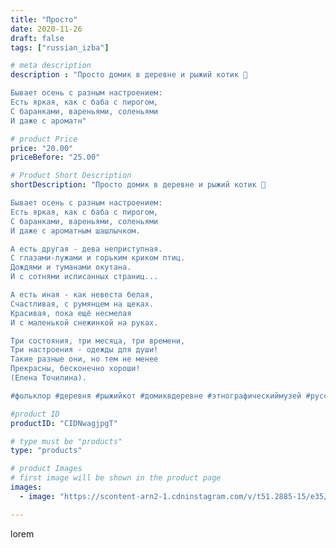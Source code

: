 ```yaml
---
title: "Просто"
date: 2020-11-26
draft: false
tags: ["russian_izba"]

# meta description
description : "Просто домик в деревне и рыжий котик 🌾

Бывает осень с разным настроением:
Есть яркая, как с баба с пирогом,
С баранками, вареньями, соленьями
И даже с ароматн"

# product Price
price: "20.00"
priceBefore: "25.00"

# Product Short Description
shortDescription: "Просто домик в деревне и рыжий котик 🌾

Бывает осень с разным настроением:
Есть яркая, как с баба с пирогом,
С баранками, вареньями, соленьями
И даже с ароматным шашлычком.

А есть другая - дева неприступная.
С глазами-лужами и горьким криком птиц.
Дождями и туманами окутана.
И с сотнями исписанных страниц...

А есть иная - как невеста белая,
Счастливая, с румянцем на щеках.
Красивая, пока ещё несмелая
И с маленькой снежинкой на руках.

Три состояния, три месяца, три времени,
Три настроения - одежды для души!
Такие разные они, но тем не менее
Прекрасны, бесконечно хороши!
(Елена Точилина). 

#фольклор #деревня #рыжийкот #домиквдеревне #этнографическиймузей #русскаяизба #культураекатеринбурга"

#product ID
productID: "CIDNwagjpgT"

# type must be "products"
type: "products"

# product Images
# first image will be shown in the product page
images:
  - image: "https://scontent-arn2-1.cdninstagram.com/v/t51.2885-15/e35/s1080x1080/127280296_1032770777200918_4805089877143210793_n.jpg?_nc_ht=scontent-arn2-1.cdninstagram.com&_nc_cat=110&_nc_ohc=koGLTAJo5iUAX9PHg4F&tp=1&oh=767c1c5e4e8a1675af65a6ecca410fc0&oe=60503AF8&ig_cache_key=MjQ1MDg2MzEyMzgyMjcxMjg1MQ%3D%3D.2"

---
```

lorem
